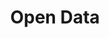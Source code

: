 ---
layout: theme
name: opendata
title: Open Data
image: opendata.png
description: Data, especially government data, should be freely available and open. It should be free to be used, modified, and shared by anyone for any purpose. We promote the release of data under open data licences to make it available to everyone who wants and needs it.
---